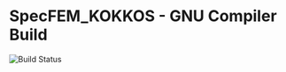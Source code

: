 # SpecFEM_KOKKOS - GNU Compiler Build

![Build Status](https://jenkins.princeton.edu/job/SpecFEM_KOKKOS/job/GNU_Compiler/badge/icon)

